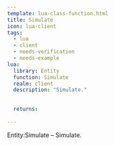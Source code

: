 ```yaml
---
template: lua-class-function.html
title: Simulate
icon: lua-client
tags:
  - lua
  - client
  - needs-verification
  - needs-example
lua:
  library: Entity
  function: Simulate
  realm: client
  description: "Simulate."
  
  
  returns:
    
---
```


<div class="lua__search__keywords">
Entity:Simulate &#x2013; Simulate.
</div>

